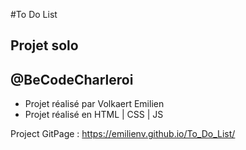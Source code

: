 
#To Do List
## Projet solo
@BeCodeCharleroi
---

- Projet réalisé par Volkaert Emilien
- Projet réalisé en HTML | CSS | JS

Project GitPage : https://emilienv.github.io/To_Do_List/
